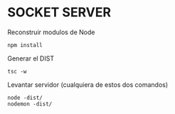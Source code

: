 

# SOCKET SERVER

Reconstruir modulos de Node
```
npm install
```

Generar el DIST
```
tsc -w
```

Levantar servidor (cualquiera de estos dos comandos)
```
node -dist/
nodemon -dist/
```
